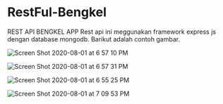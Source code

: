 # RestFul-Bengkel

REST API BENGKEL APP
Rest api ini meggunakan framework express js dengan database mongodb.
Barikut adalah contoh gambar.

![Screen Shot 2020-08-01 at 6 57 10 PM](https://user-images.githubusercontent.com/39134128/89101446-286a6e00-d42a-11ea-8fae-d1d8a0995bfb.png)

![Screen Shot 2020-08-01 at 6 57 31 PM](https://user-images.githubusercontent.com/39134128/89101467-433ce280-d42a-11ea-8a3c-3d3cfde25783.png)

![Screen Shot 2020-08-01 at 6 55 25 PM](https://user-images.githubusercontent.com/39134128/89101482-5780df80-d42a-11ea-9c08-0548c02c92f3.png)


![Screen Shot 2020-08-01 at 7 09 53 PM](https://user-images.githubusercontent.com/39134128/89101506-a595e300-d42a-11ea-81c8-1a7d8a1a32a3.png)
